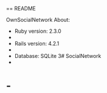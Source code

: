 == README

OwnSocialNetwork
About:

* Ruby version: 2.3.0
* 
* Rails version: 4.2.1
* 
* Database: SQLite 3# SocialNetwork
* 
# -